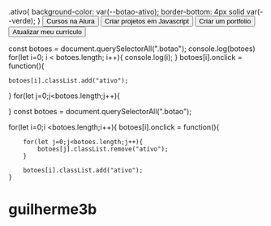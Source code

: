 .ativo{
    background-color: var(--botao-ativo);
    border-bottom: 4px solid var(--verde);
}
<button class="botao ativo">Cursos na Alura</button>
<button class="botao">Criar projetos em Javascript</button>
<button class="botao">Criar um portfolio</button>
<button class="botao">Atualizar meu currículo</button>
<script src="main.js"></script>
const botoes = document.querySelectorAll(".botao");
console.log(botoes)
for(let i=0; i <  botoes.length; i++){
    console.log(i);
}
botoes[i].onclick = function(){
    
    botoes[i].classList.add("ativo");
}
for(let j=0;j<botoes.length;j++){
            
 }
const botoes = document.querySelectorAll(".botao");

for(let i=0;i <botoes.length;i++){
    botoes[i].onclick = function(){

        for(let j=0;j<botoes.length;j++){
            botoes[j].classList.remove("ativo");
        }

        botoes[i].classList.add("ativo");
    }
# guilherme3b
